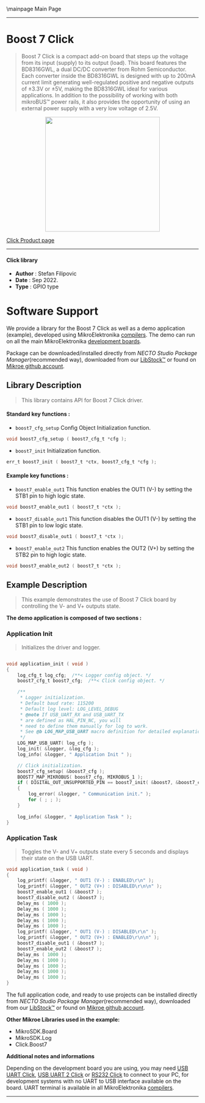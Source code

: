 \mainpage Main Page

---
# Boost 7 Click

> Boost 7 Click is a compact add-on board that steps up the voltage from its input (supply) to its output (load). This board features the BD8316GWL, a dual DC/DC converter from Rohm Semiconductor. Each converter inside the BD8316GWL is designed with up to 200mA current limit generating well-regulated positive and negative outputs of ±3.3V or ±5V, making the BD8316GWL ideal for various applications. In addition to the possibility of working with both mikroBUS™ power rails, it also provides the opportunity of using an external power supply with a very low voltage of 2.5V.

<p align="center">
  <img src="https://download.mikroe.com/images/click_for_ide/boost7_click.png" height=300px>
</p>

[Click Product page](https://www.mikroe.com/boost-7-click)

---


#### Click library

- **Author**        : Stefan Filipovic
- **Date**          : Sep 2022.
- **Type**          : GPIO type


# Software Support

We provide a library for the Boost 7 Click
as well as a demo application (example), developed using MikroElektronika
[compilers](https://www.mikroe.com/necto-studio).
The demo can run on all the main MikroElektronika [development boards](https://www.mikroe.com/development-boards).

Package can be downloaded/installed directly from *NECTO Studio Package Manager*(recommended way), downloaded from our [LibStock&trade;](https://libstock.mikroe.com) or found on [Mikroe github account](https://github.com/MikroElektronika/mikrosdk_click_v2/tree/master/clicks).

## Library Description

> This library contains API for Boost 7 Click driver.

#### Standard key functions :

- `boost7_cfg_setup` Config Object Initialization function.
```c
void boost7_cfg_setup ( boost7_cfg_t *cfg );
```

- `boost7_init` Initialization function.
```c
err_t boost7_init ( boost7_t *ctx, boost7_cfg_t *cfg );
```

#### Example key functions :

- `boost7_enable_out1` This function enables the OUT1 (V-) by setting the STB1 pin to high logic state.
```c
void boost7_enable_out1 ( boost7_t *ctx );
```

- `boost7_disable_out1` This function disables the OUT1 (V-) by setting the STB1 pin to low logic state.
```c
void boost7_disable_out1 ( boost7_t *ctx );
```

- `boost7_enable_out2` This function enables the OUT2 (V+) by setting the STB2 pin to high logic state.
```c
void boost7_enable_out2 ( boost7_t *ctx );
```

## Example Description

> This example demonstrates the use of Boost 7 Click board by controlling the V- and V+ outputs state.

**The demo application is composed of two sections :**

### Application Init

> Initializes the driver and logger.

```c

void application_init ( void )
{
    log_cfg_t log_cfg;  /**< Logger config object. */
    boost7_cfg_t boost7_cfg;  /**< Click config object. */

    /** 
     * Logger initialization.
     * Default baud rate: 115200
     * Default log level: LOG_LEVEL_DEBUG
     * @note If USB_UART_RX and USB_UART_TX 
     * are defined as HAL_PIN_NC, you will 
     * need to define them manually for log to work. 
     * See @b LOG_MAP_USB_UART macro definition for detailed explanation.
     */
    LOG_MAP_USB_UART( log_cfg );
    log_init( &logger, &log_cfg );
    log_info( &logger, " Application Init " );

    // Click initialization.
    boost7_cfg_setup( &boost7_cfg );
    BOOST7_MAP_MIKROBUS( boost7_cfg, MIKROBUS_1 );
    if ( DIGITAL_OUT_UNSUPPORTED_PIN == boost7_init( &boost7, &boost7_cfg ) ) 
    {
        log_error( &logger, " Communication init." );
        for ( ; ; );
    }
    
    log_info( &logger, " Application Task " );
}

```

### Application Task

> Toggles the V- and V+ outputs state every 5 seconds and displays their state on the USB UART.

```c
void application_task ( void )
{
    log_printf( &logger, " OUT1 (V-) : ENABLED\r\n" );
    log_printf( &logger, " OUT2 (V+) : DISABLED\r\n\n" );
    boost7_enable_out1 ( &boost7 );
    boost7_disable_out2 ( &boost7 );
    Delay_ms ( 1000 );
    Delay_ms ( 1000 );
    Delay_ms ( 1000 );
    Delay_ms ( 1000 );
    Delay_ms ( 1000 );
    log_printf( &logger, " OUT1 (V-) : DISABLED\r\n" );
    log_printf( &logger, " OUT2 (V+) : ENABLED\r\n\n" );
    boost7_disable_out1 ( &boost7 );
    boost7_enable_out2 ( &boost7 );
    Delay_ms ( 1000 );
    Delay_ms ( 1000 );
    Delay_ms ( 1000 );
    Delay_ms ( 1000 );
    Delay_ms ( 1000 );
}
```

The full application code, and ready to use projects can be installed directly from *NECTO Studio Package Manager*(recommended way), downloaded from our [LibStock&trade;](https://libstock.mikroe.com) or found on [Mikroe github account](https://github.com/MikroElektronika/mikrosdk_click_v2/tree/master/clicks).

**Other Mikroe Libraries used in the example:**

- MikroSDK.Board
- MikroSDK.Log
- Click.Boost7

**Additional notes and informations**

Depending on the development board you are using, you may need
[USB UART Click](https://www.mikroe.com/usb-uart-click),
[USB UART 2 Click](https://www.mikroe.com/usb-uart-2-click) or
[RS232 Click](https://www.mikroe.com/rs232-click) to connect to your PC, for
development systems with no UART to USB interface available on the board. UART
terminal is available in all MikroElektronika
[compilers](https://shop.mikroe.com/compilers).

---
